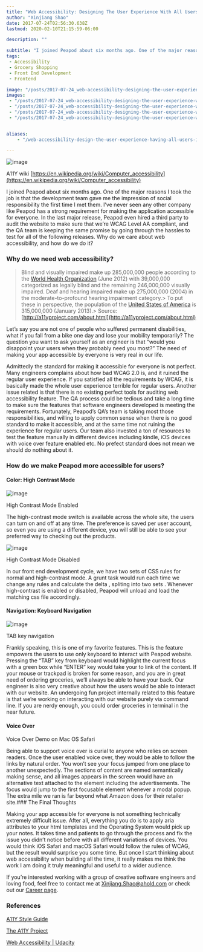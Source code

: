 ```yaml
---
title: "Web Accessibility: Designing The User Experience With All Users In Mind"
author: "Xinjiang Shao"
date: 2017-07-24T02:56:30.638Z
lastmod: 2020-02-10T21:15:59-06:00

description: ""

subtitle: "I joined Peapod about six months ago. One of the major reasons I took the job is that the development team gave me the impression of social…"
tags:
 - Accessibility
 - Grocery Shopping
 - Front End Development
 - Frontend

image: "/posts/2017-07-24_web-accessibility-designing-the-user-experience-with-all-users-in-mind/images/4.gif" 
images:
 - "/posts/2017-07-24_web-accessibility-designing-the-user-experience-with-all-users-in-mind/images/1.jpeg"
 - "/posts/2017-07-24_web-accessibility-designing-the-user-experience-with-all-users-in-mind/images/2.png"
 - "/posts/2017-07-24_web-accessibility-designing-the-user-experience-with-all-users-in-mind/images/3.png"
 - "/posts/2017-07-24_web-accessibility-designing-the-user-experience-with-all-users-in-mind/images/4.gif"


aliases:
    - "/web-accessibility-design-the-user-experience-having-all-users-in-mind-5c5ed5a3ba78"

---
```


![image](/posts/2017-07-24_web-accessibility-designing-the-user-experience-with-all-users-in-mind/images/1.jpeg#layoutTextWidth)

A11Y wiki [https://en.wikipedia.org/wiki/Computer_accessibility](https://en.wikipedia.org/wiki/Computer_accessibility)



I joined Peapod about six months ago. One of the major reasons I took the job is that the development team gave me the impression of social responsibility the first time I met them. I’ve never seen any other company like Peapod has a strong requirement for making the application accessible for everyone. In the last major release, Peapod even hired a third party to audit the website to make sure that we’re WCAG Level AA compliant, and the QA team is keeping the same promise by going through the hassles to test for all of the following releases. Why do we care about web accessibility, and how do we do it?

### **Why do we need web accessibility?**
> Blind and visually impaired make up 285,000,000 people according to the [World Health Organization](http://www.who.int/mediacentre/factsheets/fs282/en/) (June 2012) with 39,000,000 categorized as legally blind and the remaining 246,000,000 visually impaired. Deaf and hearing impaired make up 275,000,000 (2004) in the moderate-to-profound hearing impairment category.> To put these in perspective, the population of the [United States of America](http://www.worldometers.info/world-population/us-population/) is 315,000,000 (January 2013).> Source: [http://a11yproject.com/about.html](http://a11yproject.com/about.html)

Let’s say you are not one of people who suffered permanent disabilities, what if you fall from a bike one day and lose your mobility temporarily? The question you want to ask yourself as an engineer is that “would you disappoint your users when they probably need you most?” The need of making your app accessible by everyone is very real in our life.

Admittedly the standard for making it accessible for everyone is not perfect. Many engineers complains about how bad WCAG 2.0 is, and it ruined the regular user experience. If you satisfied all the requirements by WCAG, it is basically made the whole user experience terrible for regular users. Another issue related is that there is no existing perfect tools for auditing web accessibility feature. The QA process could be tedious and take a long time to make sure the features that software engineers developed is meeting the requirements. Fortunately, Peapod’s QA’s team is taking most those responsibilities, and willing to apply common sense when there is no good standard to make it accessible, and at the same time not ruining the experience for regular users. Our team also invested a ton of resources to test the feature manually in different devices including kindle, iOS devices with voice over feature enabled etc. No prefect standard does not mean we should do nothing about it.

### How do we make Peapod more accessible for users?

#### Color: High Contrast Mode




![image](/posts/2017-07-24_web-accessibility-designing-the-user-experience-with-all-users-in-mind/images/2.png#layoutOutsetLeft)

High Contrast Mode Enabled



The high-contrast mode switch is available across the whole site, the users can turn on and off at any time. The preference is saved per user account, so even you are using a different device, you will still be able to see your preferred way to checking out the products.




![image](/posts/2017-07-24_web-accessibility-designing-the-user-experience-with-all-users-in-mind/images/3.png#layoutOutsetLeft)

High Contrast Mode Disabled



In our front end development cycle, we have two sets of CSS rules for normal and high-contrast mode. A grunt task would run each time we change any rules and calculate the delta , spliting into two sets . Whenever high-contrast is enabled or disabled, Peapod will unload and load the matching css file accordingly.

#### Navigation: Keyboard Navigation



![image](/posts/2017-07-24_web-accessibility-designing-the-user-experience-with-all-users-in-mind/images/4.gif#layoutOutsetCenter)

TAB key navigation

Frankly speaking, this is one of my favorite features. This is the feature empowers the users to use only keyboard to interact with Peapod website. Pressing the “TAB” key from keyboard would highlight the current focus with a green box while “ENTER” key would take your to link of the content. If your mouse or trackpad is broken for some reason, and you are in great need of ordering groceries, we’ll always be able to have your back. Our engineer is also very creative about how the users would be able to interact with our website. An undergoing fun project internally related to this feature is that we’re working on interacting with our website purely via command line. If you are nerdy enough, you could order groceries in terminal in the near future.

#### Voice Over

Voice Over Demo on Mac OS Safari

Being able to support voice over is curial to anyone who relies on screen readers. Once the user enabled voice over, they would be able to follow the links by natural order. You won’t see your focus jumped from one place to another unexpectedly. The sections of content are named semantically making sense, and all images appears in the screen would have an alternative text attached to the element including the advertisements. The focus would jump to the first focusable element whenever a modal popup. The extra mile we ran is far beyond what Amazon does for their retailer site.### The Final Thoughts

Making your app accessible for everyone is not something technically extremely difficult issue. After all, everything you do is to apply aria attributes to your html templates and the Operating System would pick up your notes. It takes time and patients to go through the process and fix the issue you didn’t notice before with all different variations of devices. You would think iOS Safari and macOS Safari would follow the rules of WCAG, but the result would surprise you some time. But once I start thinking about web accessibility when building all the time, it really makes me think the work I am doing it truly meaningful and useful to a wider audience.

If you’re interested working with a group of creative software engineers and loving food, feel free to contact me at Xinjiang.Shao@ahold.com or check out our [Career page](https://recruiting.ultipro.com/pea1003/JobBoard/1f0cc1a1-1676-ceaa-e29e-08d0a9e72c1d/?t=location&amp;t=location&amp;t=department&amp;v=4c55632e-9b43-4401-bd14-71b81a8155db&amp;v=cd58538a-adb3-4984-be85-3b7a3619d714&amp;v=b6cdb9e4-872a-4f74-ab09-010e42a0efd2&amp;q=&amp;o=postedDateDesc).

### References

[A11Y Style Guide](http://a11y-style-guide.com/style-guide/)

[The A11Y Project](http://a11yproject.com/)

[Web Accessibility | Udacity](https://www.udacity.com/course/web-accessibility--ud891)
